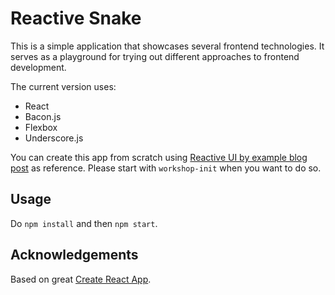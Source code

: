 Reactive Snake
==============

This is a simple application that showcases several frontend technologies. It serves as a playground for trying out different approaches to frontend development.

The current version uses:
- React
- Bacon.js
- Flexbox
- Underscore.js

You can create this app from scratch using [Reactive UI by example blog post](http://michalplachta.com/2016/05/11/reactive-ui-by-example/) as reference. Please start with `workshop-init` when you want to do so.

Usage
-----
Do `npm install` and then `npm start`.

Acknowledgements
-----
Based on great [Create React App](https://github.com/facebookincubator/create-react-app).
